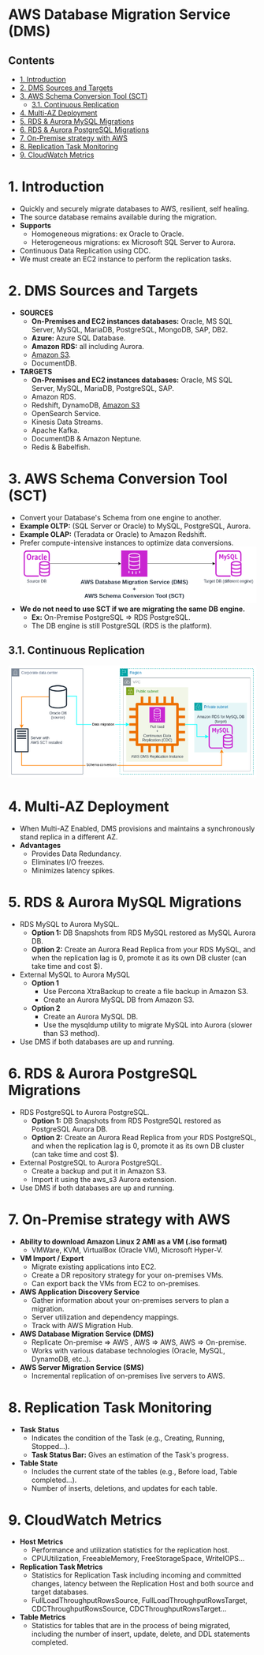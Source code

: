 # AWS Database Migration Service (DMS) <!-- omit in toc -->

## Contents <!-- omit in toc -->

- [1. Introduction](#1-introduction)
- [2. DMS Sources and Targets](#2-dms-sources-and-targets)
- [3. AWS Schema Conversion Tool (SCT)](#3-aws-schema-conversion-tool-sct)
  - [3.1. Continuous Replication](#31-continuous-replication)
- [4. Multi-AZ Deployment](#4-multi-az-deployment)
- [5. RDS \& Aurora MySQL Migrations](#5-rds--aurora-mysql-migrations)
- [6. RDS \& Aurora PostgreSQL Migrations](#6-rds--aurora-postgresql-migrations)
- [7. On-Premise strategy with AWS](#7-on-premise-strategy-with-aws)
- [8. Replication Task Monitoring](#8-replication-task-monitoring)
- [9. CloudWatch Metrics](#9-cloudwatch-metrics)

# 1. Introduction

- Quickly and securely migrate databases to AWS, resilient, self healing.
- The source database remains available during the migration.
- **Supports**
  - Homogeneous migrations: ex Oracle to Oracle.
  - Heterogeneous migrations: ex Microsoft SQL Server to Aurora.
- Continuous Data Replication using CDC.
- We must create an EC2 instance to perform the replication tasks.

# 2. DMS Sources and Targets

- **SOURCES**
  - **On-Premises and EC2 instances databases:** Oracle, MS SQL Server, MySQL, MariaDB, PostgreSQL, MongoDB, SAP, DB2.
  - **Azure:** Azure SQL Database.
  - **Amazon RDS:** all including Aurora.
  - [Amazon S3](/Storage/Amazon%20S3.md).
  - DocumentDB.
- **TARGETS**
  - **On-Premises and EC2 instances databases:** Oracle, MS SQL Server, MySQL, MariaDB, PostgreSQL, SAP.
  - Amazon RDS.
  - Redshift, DynamoDB, [Amazon S3](/Storage/Amazon%20S3.md)
  - OpenSearch Service.
  - Kinesis Data Streams.
  - Apache Kafka.
  - DocumentDB & Amazon Neptune.
  - Redis & Babelfish.

# 3. AWS Schema Conversion Tool (SCT)

- Convert your Database's Schema from one engine to another.
- **Example OLTP:** (SQL Server or Oracle) to MySQL, PostgreSQL, Aurora.
- **Example OLAP:** (Teradata or Oracle) to Amazon Redshift.
- Prefer compute-intensive instances to optimize data conversions.
  ![AWS Schema Conversion Tool (SCT)](/Images/Database/AWSDatabaseMigrationServiceSchemaConversionToolDiagram.png)
- **We do not need to use SCT if we are migrating the same DB engine.**
  - **Ex:** On-Premise PostgreSQL => RDS PostgreSQL.
  - The DB engine is still PostgreSQL (RDS is the platform).

## 3.1. Continuous Replication

![AWS Database Migration Service - Continuous Replication](/Images/Database/AWSDatabaseMigrationServiceContinuousReplication.png)

# 4. Multi-AZ Deployment

- When Multi-AZ Enabled, DMS provisions and maintains a synchronously stand replica in a different AZ.
- **Advantages**
  - Provides Data Redundancy.
  - Eliminates I/O freezes.
  - Minimizes latency spikes.

# 5. RDS & Aurora MySQL Migrations

- RDS MySQL to Aurora MySQL.
  - **Option 1:** DB Snapshots from RDS MySQL restored as MySQL Aurora DB.
  - **Option 2:** Create an Aurora Read Replica from your RDS MySQL, and when the replication lag is 0, promote it as its own DB cluster (can take time and cost $).
- External MySQL to Aurora MySQL
  - **Option 1**
    - Use Percona XtraBackup to create a file backup in Amazon S3.
    - Create an Aurora MySQL DB from Amazon S3.
  - **Option 2**
    - Create an Aurora MySQL DB.
    - Use the mysqldump utility to migrate MySQL into Aurora (slower than S3 method).
- Use DMS if both databases are up and running.

# 6. RDS & Aurora PostgreSQL Migrations

- RDS PostgreSQL to Aurora PostgreSQL.
  - **Option 1:** DB Snapshots from RDS PostgreSQL restored as PostgreSQL Aurora DB.
  - **Option 2:** Create an Aurora Read Replica from your RDS PostgreSQL, and when the replication lag is 0, promote it as its own DB cluster (can take time and cost $).
- External PostgreSQL to Aurora PostgreSQL.
  - Create a backup and put it in Amazon S3.
  - Import it using the aws_s3 Aurora extension.
- Use DMS if both databases are up and running.

# 7. On-Premise strategy with AWS

- **Ability to download Amazon Linux 2 AMI as a VM (.iso format)**
  - VMWare, KVM, VirtualBox (Oracle VM), Microsoft Hyper-V.
- **VM Import / Export**
  - Migrate existing applications into EC2.
  - Create a DR repository strategy for your on-premises VMs.
  - Can export back the VMs from EC2 to on-premises.
- **AWS Application Discovery Service**
  - Gather information about your on-premises servers to plan a migration.
  - Server utilization and dependency mappings.
  - Track with AWS Migration Hub.
- **AWS Database Migration Service (DMS)**
  - Replicate On-premise => AWS , AWS => AWS, AWS => On-premise.
  - Works with various database technologies (Oracle, MySQL, DynamoDB, etc..).
- **AWS Server Migration Service (SMS)**
  - Incremental replication of on-premises live servers to AWS.

# 8. Replication Task Monitoring

- **Task Status**
  - Indicates the condition of the Task (e.g., Creating, Running, Stopped...).
  - **Task Status Bar:** Gives an estimation of the Task's progress.
- **Table State**
  - Includes the current state of the tables (e.g., Before load, Table completed...).
  - Number of inserts, deletions, and updates for each table.

# 9. CloudWatch Metrics

- **Host Metrics**
  - Performance and utilization statistics for the replication host.
  - CPUUtilization, FreeableMemory, FreeStorageSpace, WriteIOPS...
- **Replication Task Metrics**
  - Statistics for Replication Task including incoming and committed changes, latency between the Replication Host and both source and target databases.
  - FullLoadThroughputRowsSource, FullLoadThroughputRowsTarget, CDCThroughputRowsSource, CDCThroughputRowsTarget...
- **Table Metrics**
  - Statistics for tables that are in the process of being migrated, including the number of insert, update, delete, and DDL statements completed.

